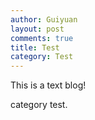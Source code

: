 ```yaml
---
author: Guiyuan
layout: post
comments: true
title: Test
category: Test
---
```


This is a text blog!

category test.

